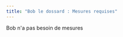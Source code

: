 ```yaml
---
title: "Bob le dossard : Mesures requises"
---
```


<Note>
Bob n'a pas besoin de mesures
</Note>

<PatternMeasurements pattern='bob' />

